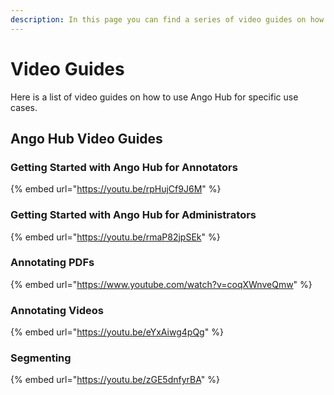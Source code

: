 ```yaml
---
description: In this page you can find a series of video guides on how to use Ango Hub.
---
```


# Video Guides

Here is a list of video guides on how to use Ango Hub for specific use cases.

## Ango Hub Video Guides

### Getting Started with Ango Hub for Annotators

{% embed url="https://youtu.be/rpHujCf9J6M" %}

### Getting Started with Ango Hub for Administrators

{% embed url="https://youtu.be/rmaP82jpSEk" %}

### Annotating PDFs

{% embed url="https://www.youtube.com/watch?v=coqXWnveQmw" %}

### Annotating Videos

{% embed url="https://youtu.be/eYxAiwg4pQg" %}

### Segmenting

{% embed url="https://youtu.be/zGE5dnfyrBA" %}
